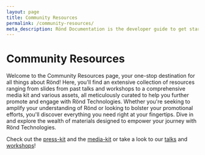 ```yaml
---
layout: page
title: Community Resources
permalink: /community-resources/
meta_description: Rönd Documentation is the developer guide to get started with the open source security authorization enforcement tool.
---
```


# Community Resources

Welcome to the Community Resources page, your one-stop destination for all things about Rönd! 
Here, you'll find an extensive collection of resources ranging from slides from past talks and workshops to a comprehensive media kit and various assets, all meticulously curated to help you further promote and engage with Rönd Technologies. Whether you're seeking to amplify your understanding of Rönd or looking to bolster your promotional efforts, you'll discover everything you need right at your fingertips. Dive in and explore the wealth of materials designed to empower your journey with Rönd Technologies.

Check out the [press-kit](https://github.com/rond-authz/community-resources/blob/main/rond-presentation-deck.pdf) and the [media-kit](https://github.com/rond-authz/community-resources/tree/main/media-kit) or take a look to our [talks](/community-resources/talk) and [workshops](/community-resources/workshop)!
